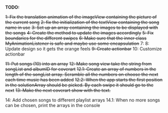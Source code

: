 **TODO:**

~~1: Fix the translation animation of the imageView containing the picture of the current song~~
~~2: fix the initialization of the textView containing the song name in use~~
~~3: Set up an array containing the images to be displayed with the songs~~
~~4: Create the method to update the images accordingly~~
~~5: Fix boundaries for the different swipes~~
~~6: Make sure that the inner class MyAnimationListener is safe and maybe use some encapsulation~~
7:
8: Update design so it gets the orange feels
~~9: Create actionbar~~
10: Customize actionbar

~~11: Put songs (10) into an array~~
~~12: Make song view take the string from songList and albumID for coverart~~
~~12.1: Create an array of numbers in the length of the songList array. Scramble all the numbers on choose the next each time music has been added~~
~~12.2: When the app starts the first position in the solutionArray should be picked. By each swipe it should go to the next~~
~~13: Make the next coverart show with the text.~~

14: Add chosen songs to different playlist arrays
14.1: When no more songs can be chosen, print the arrays in the console


